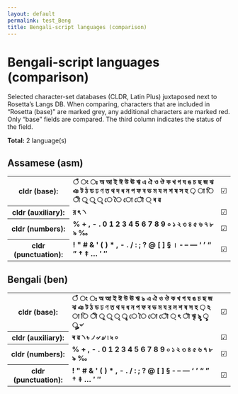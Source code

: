```yaml
---
layout: default
permalink: test_Beng
title: Bengali-script languages (comparison)
---
```


# Bengali-script languages (comparison)

Selected character-set databases (CLDR, Latin Plus) juxtaposed next to Rosetta’s Langs DB. When comparing, characters that are included in “Rosetta (base)” are marked grey, any additional characters are marked red. Only “base” fields are compared. The third column indicates the status of the field.

**Total:** 2 language(s)

## Assamese (asm)

<table>
 <tr><th>cldr (base):</th><td><strong>ঁ</strong> <strong>ং</strong> <strong>ঃ</strong> <strong>অ</strong> <strong>আ</strong> <strong>ই</strong> <strong>ঈ</strong> <strong>উ</strong> <strong>ঊ</strong> <strong>ঋ</strong> <strong>এ</strong> <strong>ঐ</strong> <strong>ও</strong> <strong>ঔ</strong> <strong>ক</strong> <strong>খ</strong> <strong>গ</strong> <strong>ঘ</strong> <strong>ঙ</strong> <strong>চ</strong> <strong>ছ</strong> <strong>জ</strong> <strong>ঝ</strong> <strong>ঞ</strong> <strong>ট</strong> <strong>ঠ</strong> <strong>ড</strong> <strong>ঢ</strong> <strong>ণ</strong> <strong>ত</strong> <strong>থ</strong> <strong>দ</strong> <strong>ধ</strong> <strong>ন</strong> <strong>প</strong> <strong>ফ</strong> <strong>ব</strong> <strong>ভ</strong> <strong>ম</strong> <strong>য</strong> <strong>ল</strong> <strong>শ</strong> <strong>ষ</strong> <strong>স</strong> <strong>হ</strong> <strong>়</strong> <strong>া</strong> <strong>ি</strong> <strong>ী</strong> <strong>ু</strong> <strong>ূ</strong> <strong>ৃ</strong> <strong>ে</strong> <strong>ৈ</strong> <strong>ো</strong> <strong>ৌ</strong> <strong>্</strong> <strong>ৰ</strong> <strong>ৱ</strong> </td><td>☑︎</td></tr>
<tr><th>cldr (auxiliary):</th><td><strong>র</strong> <strong>ৎ</strong> <strong>৲</strong> <strong>‌</strong> <strong>‍</strong> </td><td>☑︎</td></tr>
<tr><th>cldr (numbers):</th><td><strong>%</strong> <strong>+</strong> <strong>,</strong> <strong>-</strong> <strong>.</strong> <strong>0</strong> <strong>1</strong> <strong>2</strong> <strong>3</strong> <strong>4</strong> <strong>5</strong> <strong>6</strong> <strong>7</strong> <strong>8</strong> <strong>9</strong> <strong>০</strong> <strong>১</strong> <strong>২</strong> <strong>৩</strong> <strong>৪</strong> <strong>৫</strong> <strong>৬</strong> <strong>৭</strong> <strong>৮</strong> <strong>৯</strong> <strong>‰</strong> </td><td>☑︎</td></tr>
<tr><th>cldr (punctuation):</th><td><strong>!</strong> <strong>"</strong> <strong>#</strong> <strong>&</strong> <strong>'</strong> <strong>(</strong> <strong>)</strong> <strong>*</strong> <strong>,</strong> <strong>-</strong> <strong>.</strong> <strong>/</strong> <strong>:</strong> <strong>;</strong> <strong>?</strong> <strong>@</strong> <strong>[</strong> <strong>]</strong> <strong>§</strong> <strong>।</strong> <strong>‐</strong> <strong>–</strong> <strong>—</strong> <strong>‘</strong> <strong>’</strong> <strong>“</strong> <strong>”</strong> <strong>†</strong> <strong>‡</strong> <strong>…</strong> <strong>′</strong> <strong>″</strong> </td><td>☑︎</td></tr>
 </table>

## Bengali (ben)

<table>
 <tr><th>cldr (base):</th><td><strong>ঁ</strong> <strong>ং</strong> <strong>ঃ</strong> <strong>অ</strong> <strong>আ</strong> <strong>ই</strong> <strong>ঈ</strong> <strong>উ</strong> <strong>ঊ</strong> <strong>ঋ</strong> <strong>ঌ</strong> <strong>এ</strong> <strong>ঐ</strong> <strong>ও</strong> <strong>ঔ</strong> <strong>ক</strong> <strong>খ</strong> <strong>গ</strong> <strong>ঘ</strong> <strong>ঙ</strong> <strong>চ</strong> <strong>ছ</strong> <strong>জ</strong> <strong>ঝ</strong> <strong>ঞ</strong> <strong>ট</strong> <strong>ঠ</strong> <strong>ড</strong> <strong>ঢ</strong> <strong>ণ</strong> <strong>ত</strong> <strong>থ</strong> <strong>দ</strong> <strong>ধ</strong> <strong>ন</strong> <strong>প</strong> <strong>ফ</strong> <strong>ব</strong> <strong>ভ</strong> <strong>ম</strong> <strong>য</strong> <strong>র</strong> <strong>ল</strong> <strong>শ</strong> <strong>ষ</strong> <strong>স</strong> <strong>হ</strong> <strong>়</strong> <strong>ঽ</strong> <strong>া</strong> <strong>ি</strong> <strong>ী</strong> <strong>ু</strong> <strong>ূ</strong> <strong>ৃ</strong> <strong>ৄ</strong> <strong>ে</strong> <strong>ৈ</strong> <strong>ো</strong> <strong>ৌ</strong> <strong>্</strong> <strong>ৎ</strong> <strong>ৗ</strong> <strong>ৠ</strong> <strong>ৡ</strong> <strong>ৢ</strong> <strong>ৣ</strong> <strong>৺</strong> </td><td>☑︎</td></tr>
<tr><th>cldr (auxiliary):</th><td><strong>ৰ</strong> <strong>ৱ</strong> <strong>৲</strong> <strong>৳</strong> <strong>৴</strong> <strong>৵</strong> <strong>৶</strong> <strong>৷</strong> <strong>৸</strong> <strong>৹</strong> <strong>‌</strong> <strong>‍</strong> </td><td>☑︎</td></tr>
<tr><th>cldr (numbers):</th><td><strong>%</strong> <strong>+</strong> <strong>,</strong> <strong>-</strong> <strong>.</strong> <strong>0</strong> <strong>1</strong> <strong>2</strong> <strong>3</strong> <strong>4</strong> <strong>5</strong> <strong>6</strong> <strong>7</strong> <strong>8</strong> <strong>9</strong> <strong>০</strong> <strong>১</strong> <strong>২</strong> <strong>৩</strong> <strong>৪</strong> <strong>৫</strong> <strong>৬</strong> <strong>৭</strong> <strong>৮</strong> <strong>৯</strong> <strong>‰</strong> </td><td>☑︎</td></tr>
<tr><th>cldr (punctuation):</th><td><strong>!</strong> <strong>"</strong> <strong>#</strong> <strong>&</strong> <strong>'</strong> <strong>(</strong> <strong>)</strong> <strong>*</strong> <strong>,</strong> <strong>-</strong> <strong>.</strong> <strong>/</strong> <strong>:</strong> <strong>;</strong> <strong>?</strong> <strong>@</strong> <strong>[</strong> <strong>]</strong> <strong>§</strong> <strong>‐</strong> <strong>–</strong> <strong>—</strong> <strong>‘</strong> <strong>’</strong> <strong>“</strong> <strong>”</strong> <strong>†</strong> <strong>‡</strong> <strong>…</strong> <strong>′</strong> <strong>″</strong> </td><td>☑︎</td></tr>
 </table>

